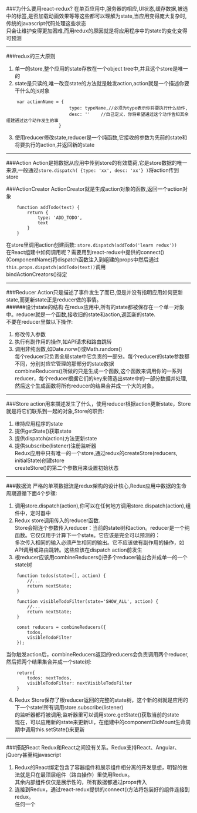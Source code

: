 ###为什么要用react-redux?
在单页应用中,服务器的相应,UI状态,缓存数据,被选中的标签,是否加载动画效果等等这些都可以理解为state,当应用变得庞大复杂时,传统的javascript代码处理这些状态    
只会让维护变得更加困难,而用redux的原因就是将应用程序中的state的变化变得可预测
***
###redux的三大原则
1. 单一的store,整个应用的state存放在一个object tree中,并且这个store是唯一的	
2. state是只读的,唯一改变state的方法就是触发action,action就是一个描述你要干什么的js对象    
```
	var actionName = { 
						type: typeName,//必须为type表示你将要执行什么动作,
						desc: ''	//自己定义，你将希望通过这个动作告知其余组建通过这个动作发生的事
					}
```
3. 使用reducer修改state,reducer是一个纯函数,它接收的参数为先前的state和将要执行的action,并返回新的state

***
###Action
Action是把数据从应用中传到store的有效载荷,它是store数据的唯一来源,一般通过`store.dispatch( {type: 'xx', desc: 'xx'} )`将action传到store
     
###ActionCreator
ActionCreator就是生成action对象的函数,返回一个action对象
```
	function addTodo(text) {
		return {
			type: 'ADD_TODO',
			text
		}
	}
```
在store里调用action创建函数: `store.dispatch(addTodo('learn redux'))`   
在React组建中如何调用呢？需要用到react-redux中提供的connect()(ComponentName)将dispatch函数注入到组建的props中然后通过    
`this.props.dispatch(addTodo(text))`调用    
bindActionCreators()待定
***
###Reducer
Action只是描述了事件发生了而已,但是并没有指明应用如何更新state,而更新state正是reducer做的事情。    
######设计state的结构
在redux应用中,所有的state都被保存在一个单一对象中。reducer就是一个函数,接收旧的state和action,返回新的state.    
不要在reducer里做以下操作:    
1. 修改传入参数    
2. 执行有副作用的操作,如API请求和路由跳转
3. 调用非纯函数,如Date.norw()或Math.random()    
每个reducer只负责全局state中它负责的一部分。每个reducer的state参数都不同，分别对应它管理的那部分的state数据     
combineReducers()所做的只是生成一个函数,这个函数来调用你的一系列reducer，每个reducer根据它们的key来筛选出state中的一部分数据并处理,    
然后这个生成函数将所有reducer的结果合并成一个大的对象。
***
###Store
action用来描述发生了什么，使用reducer根据action更新state，Store就是将它们联系到一起的对象,Store的职责:    
1. 维持应用程序的state  
2. 提供getState()获取state    
3. 提供dispatch(action)方法更新state          
4. 提供subscribe(listener)注册监听器    
Redux应用中只有唯一的一个store,通过redux的createStore(reducers, initialState)创建store    
createStore()的第二个参数用来设置初始状态    
***
###数据流
严格的单项数据流是redux架构的设计核心,Redux应用中数据的生命周期遵循下面4个步骤:   
1. 调用store.dispatch(action),你可以在任何地方调用store.dispatch(action),组件中，定时器中    
2. Redux store调用传入的reducer函数.  
Store会把连个参数传入reducer：当前的state树和action。reducer是一个纯函数。它仅仅用于计算下一个state。它应该是完全可以预测的：    
多次传入相同的输入必须产生相同的输出。它不应该做有副作用的操作，如API调用或路由跳转。这些应该在dispatch action前发生   
3. 根reducer应该用combineReducers()把多个reducer输出合并成单一的一个state树    
```
	function todos(state=[], action) {
		//...
		return nextState;
	}
	
	function visibleTodoFilter(state='SHOW_ALL', action) {
		//...
		return nextState;
	}
	
	const reducers = combineReducers({
		todos,
		visibleTodoFilter
	});
```
当你触发action后，combineReducers返回的reducers会负责调用两个reducer,然后把两个结果集合并成一个state树:    
```
	return{
		todos: nextTodos,
		visibleTodoFilter: nextVisibleTodoFilter
	}
```
4. 	Redux Store保存了根reducer返回的完整的state树，这个新的树就是应用的下一个state!所有调用store.subscribe(listener)   
的监听器都将被调用;监听器里可以调用store.getState()获取当前的state   
现在，可以应用新的state来更新UI，在组建中的componentDidMount生命周期中调用this.setState()来更新
***
###搭配React
Redux和React之间没有关系。Redux支持React、Angular、jQuery甚至纯javascript    
1. Redux的React绑定包含了容器组件和展示组件相分离的开发思想，明智的做法就是只在最顶层组件（路由操作）里使用Redux。     
其余内部组件仅仅是展示性的，所有数据都通过props传入    
2. 连接到Redux，通过react-redux提供的connect()方法将包装好的组件连接到redux。      
任何一个




